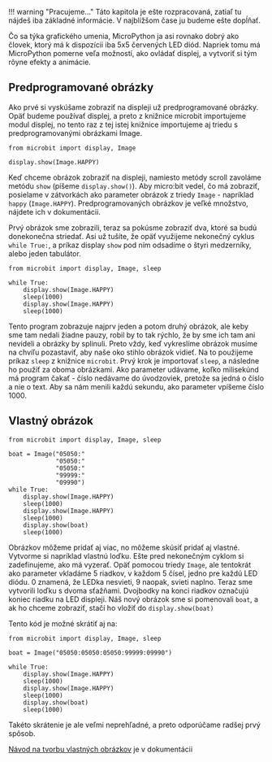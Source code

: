 !!! warning "Pracujeme..."
    Táto kapitola je ešte rozpracovaná, zatiaľ tu nájdeš iba základné informácie. V najbližšom čase ju budeme ešte dopĺňať.


Čo sa týka grafického umenia, MicroPython ja asi rovnako dobrý ako človek, ktorý má k dispozícii iba 5x5 červených LED diód. Napriek tomu má MicroPython pomerne veľa možností, ako ovládať displej, a vytvoriť si tým rôyne efekty a animácie.

## Predprogramované obrázky
Ako prvé si vyskúšame zobraziť na displeji už predprogramované obrázky. Opäť budeme používať displej, a preto z knižnice microbit importujeme modul displej, no tento raz z tej istej knižnice importujeme aj triedu s predprogramovanými obrázkami Image.

```
from microbit import display, Image

display.show(Image.HAPPY)
```

Keď chceme obrázok zobraziť na displeji, namiesto metódy scroll zavoláme metódu ``show`` (píšeme ``display.show()``). Aby micro:bit vedel, čo má zobraziť, posielame v zátvorkách ako parameter obrázok z triedy ``Image`` - napríklad ``happy`` (``Image.HAPPY``). Predprogramovaných obrázkov je veľké množstvo, nájdete ich v dokumentácii.


Prvý obrázok sme zobrazili, teraz sa pokúsme zobraziť dva, ktoré sa budú donekonečna striedať. Asi už tušíte, že opäť využijeme nekonečný cyklus ``while True:``, a príkaz display ``show`` pod ním odsadíme o štyri medzerníky, alebo jeden tabulátor.

```
from microbit import display, Image, sleep

while True:
	display.show(Image.HAPPY)
	sleep(1000)
	display.show(Image.HAPPY)
	sleep(1000)
```

Tento program zobrazuje najprv jeden a potom druhý obrázok, ale keby sme tam nedali žiadne pauzy, robil by to tak rýchlo, že by sme ich tam ani nevideli a obrázky by splinuli. Preto vždy, keď vykreslíme obrázok musíme na chvíľu pozastaviť, aby naše oko stihlo obrázok vidieť. Na to použijeme príkaz ``sleep`` z knižnice ``microbit``. Prvý krok je importovať ``sleep``, a následne ho použiť za oboma obrázkami. Ako parameter udávame, koľko milisekúnd má program čakať - číslo nedávame do úvodzoviek, pretože sa jedná o číslo a nie o text. Aby sa nám menili každú sekundu, ako parameter vpíšeme číslo 1000.



## Vlastný obrázok

```
from microbit import display, Image, sleep

boat = Image("05050:"
             "05050:"
             "05050:"
             "99999:"
             "09990")
while True:
	display.show(Image.HAPPY)
	sleep(1000)
	display.show(Image.HAPPY)
	sleep(1000)
	display.show(boat)
	sleep(1000)
```

Obrázkov môžeme pridať aj viac, no môžeme skúsiť pridať aj vlastné. Vytvorme si napríklad vlastnú loďku. Ešte pred nekonečným cyklom si zadefinujeme, ako má vyzerať. Opäť pomocou triedy ``Image``, ale tentokrát ako parameter vkladáme 5 riadkov, v každom 5 čísel, jedno pre každú LED diódu. 0 znamená, že LEDka nesvieti, 9 naopak, svieti naplno. Teraz sme vytvorili loďku s dvoma sťažňami. Dvojbodky na konci riadkov označujú koniec riadku na LED displeji. Náš nový obrázok sme si pomenovali ``boat``, a ak ho chceme zobraziť, stačí ho vložiť do ``display.show(boat)``

Tento kód je možné skrátiť aj na:

```
from microbit import display, Image, sleep

boat = Image("05050:05050:05050:99999:09990")

while True:
	display.show(Image.HAPPY)
	sleep(1000)
	display.show(Image.HAPPY)
	sleep(1000)
	display.show(boat)
	sleep(1000)
```
Takéto skrátenie je ale veľmi neprehľadné, a preto odporúčame radšej prvý spôsob.

[Návod na tvorbu vlastných obrázkov](https://microbit-micropython.readthedocs.io/en/latest/tutorials/images.html#diy-images) je v dokumentácii
